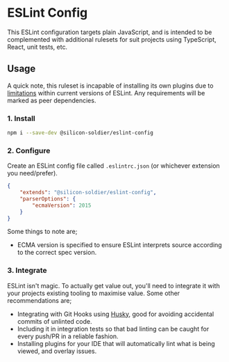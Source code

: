 # ESLint Config

This ESLint configuration targets plain JavaScript, and is intended to be complemented with additional rulesets for suit projects using TypeScript, React, unit tests, etc.

## Usage

A quick note, this ruleset is incapable of installing its own plugins due to [limitations](https://github.com/eslint/eslint/issues/3458) within current versions of ESLint. Any requirements will be marked as peer dependencies.

### 1. Install

```sh
npm i --save-dev @silicon-soldier/eslint-config
```

### 2. Configure

Create an ESLint config file called `.eslintrc.json` (or whichever extension you need/prefer).

```json
{
    "extends": "@silicon-soldier/eslint-config",
    "parserOptions": {
        "ecmaVersion": 2015
    }
}
```

Some things to note are;

- ECMA version is specified to ensure ESLint interprets source according to the correct spec version.

### 3. Integrate

ESLint isn't magic. To actually get value out, you'll need to integrate it with your projects existing tooling to maximise value. Some other recommendations are;

- Integrating with Git Hooks using [Husky](https://www.npmjs.com/package/husky), good for avoiding accidental commits of unlinted code.
- Including it in integration tests so that bad linting can be caught for every push/PR in a reliable fashion.
- Installing plugins for your IDE that will automatically lint what is being viewed, and overlay issues.
